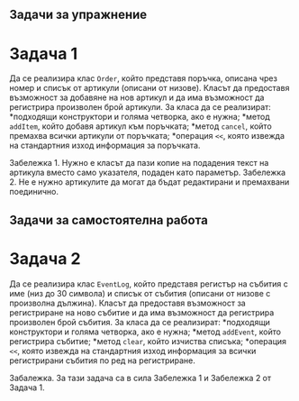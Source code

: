 ## Задачи за упражнение
# Задача 1
Да се реализира клас `Order`, който представя поръчка, описана чрез номер и списък от артикули (описани от низове). 
Класът да предоставя възможност за добавяне на нов артикул и да има възможност да регистрира произволен брой артикули. 
За класа да се реализират:
*подходящи конструктори и голяма четворка, ако е нужна;
*метод `addItem`, който добавя артикул към поръчката;
*метод `cancel`, който премахва всички артикули от поръчката;
*операция `<<`, която извежда на стандартния изход информация за поръчката.

Забележка 1. Нужно е класът да пази копие на подадения текст на артикула вместо само указателя, подаден като параметър.
Забележка 2. Не е нужно артикулите да могат да бъдат редактирани и премахвани поединично.

## Задачи за самостоятелна работа
# Задача 2
Да се реализира клас `EventLog`, който представя регистър на събития с име (низ до 30 символа) и списък от събития 
(описани от низове с произволна дължина). Класът да предоставя възможност за регистриране на ново събитие и да има
възможност да регистрира произволен брой събития. За класа да се реализират:
*подходящи конструктори и голяма четворка, ако е нужна;
*метод `addEvent`, който регистрира събитие;
*метод `clear`, който изчиства списъка;
*операция `<<`, която извежда на стандартния изход информация за всички регистрирани събития по ред на регистриране.

Забалежка. За тази задача са в сила Забележка 1 и Забележка 2 от Задача 1.
